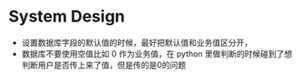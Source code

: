 # System Design

- 设置数据库字段的默认值的时候，最好把默认值和业务值区分开，
- 数据库不要使用空值比如 0 作为业务值，在 python 里做判断的时候碰到了想判断用户是否传上来了值，但是传的是0的问题
